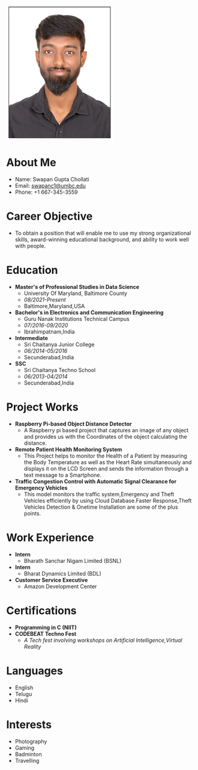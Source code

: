 ![Image](1%20copy.jpg)

# About Me 
- Name: Swapan Gupta Chollati
- Email: swapanc1@umbc.edu
- Phone: +1 667-345-3559

# Career Objective
- To obtain a position that will enable me to use my strong organizational skills, award-winning educational
background, and ability to work well with people.

# Education
- **Master's of Professional Studies in Data Science**
  - University Of Maryland, Baltimore County
  - *08/2021-Present*
  - Baltimore,Maryland,USA
- **Bachelor's in Electronics and Communication Engineering**
  - Guru Nanak Institutions Technical Campus
  - *07/2016-09/2020*
  - Ibrahimpatnam,India
- **Intermediate**
  - Sri Chaitanya Junior College
  - *06/2014-05/2016*
  - Secunderabad,India
- **SSC**
  - Sri Chaitanya Techno School
  - *06/2013-04/2014*
  - Secunderabad,India
# Project Works
- **Raspberry Pi-based Object Distance Detector**
  - A Raspberry pi based project that captures an image of any object and provides us with the Coordinates of the object calculating the distance.
- **Remote Patient Health Monitoring System**
  - This Project helps to monitor the Health of a Patient by measuring the Body Temperature as well as the Heart Rate simultaneously and displays it on the LCD Screen and sends the information through a text message to a Smartphone.
- **Traffic Congestion Control with Automatic Signal Clearance for Emergency Vehicles**
  - This model monitors the traffic system,Emergency and Theft Vehicles efficiently by using Cloud Database.Faster Response,Theft Vehicles Detection & Onetime Installation are some of the plus points.
# Work Experience
- **Intern**
  - Bharath Sanchar Nigam Limited (BSNL)
- **Intern**
  - Bharat Dynamics Limited (BDL)
- **Customer Service Executive**
  - Amazon Development Center
# Certifications
- **Programming in C (NIIT)**
- **CODEBEAT Techno Fest**
  - *A Tech fest involving workshops on Artificial Intelligence,Virtual Reality*
# Languages
- English
- Telugu
- Hindi 
# Interests
- Photography
- Gaming
- Badminton
- Travelling
    
